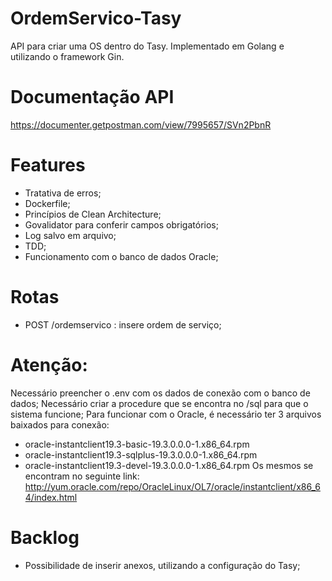 # OrdemServico-Tasy
 API para criar uma OS dentro do Tasy.
 Implementado em Golang e utilizando o framework Gin.

# Documentação API
https://documenter.getpostman.com/view/7995657/SVn2PbnR

# Features
- Tratativa de erros;
- Dockerfile;
- Princípios de Clean Architecture;
- Govalidator para conferir campos obrigatórios;
- Log salvo em arquivo;
- TDD;
- Funcionamento com o banco de dados Oracle;

# Rotas
- POST /ordemservico : insere ordem de serviço;

# Atenção:
 Necessário preencher o .env com os dados de conexão com o banco de dados;
 Necessário criar a procedure que se encontra no /sql para que o sistema funcione;
 Para funcionar com o Oracle, é necessário ter 3 arquivos baixados para conexão:
- oracle-instantclient19.3-basic-19.3.0.0.0-1.x86_64.rpm 
- oracle-instantclient19.3-sqlplus-19.3.0.0.0-1.x86_64.rpm 
- oracle-instantclient19.3-devel-19.3.0.0.0-1.x86_64.rpm 
 Os mesmos se encontram no seguinte link: http://yum.oracle.com/repo/OracleLinux/OL7/oracle/instantclient/x86_64/index.html
 
# Backlog
- Possibilidade de inserir anexos, utilizando a configuração do Tasy;
